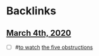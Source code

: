 
# Backlinks
## [March 4th, 2020](<March 4th, 2020.md>)
- [ ] #[to watch](<to watch.md>) [the five obstructions](<the five obstructions.md>)

